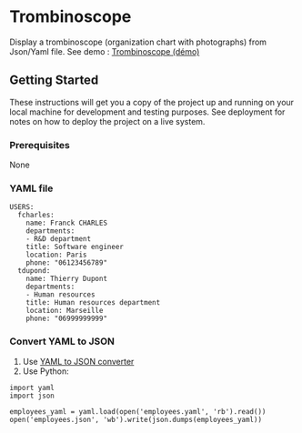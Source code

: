 # Trombinoscope

Display a trombinoscope (organization chart with photographs) from Json/Yaml file.
See demo : [Trombinoscope (démo)](http://www.trombinoscope.ovh/ "Trombinoscope (démo)")

## Getting Started

These instructions will get you a copy of the project up and running on your local machine for development and testing purposes. See deployment for notes on how to deploy the project on a live system.

### Prerequisites

None

### YAML file
```
USERS:
  fcharles:
    name: Franck CHARLES
    departments:
    - R&D department
    title: Software engineer
    location: Paris
    phone: "06123456789"
  tdupond:
    name: Thierry Dupont
    departments:
    - Human resources
    title: Human resources department
    location: Marseille
    phone: "06999999999"
```
### Convert YAML to JSON
1. Use [YAML to JSON converter](http://convertjson.com/yaml-to-json.htm)
1. Use Python:
```
import yaml
import json

employees_yaml = yaml.load(open('employees.yaml', 'rb').read())
open('employees.json', 'wb').write(json.dumps(employees_yaml))
```

